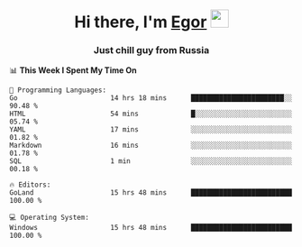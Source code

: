 
<h1 align="center">Hi there, I'm <a href="https://daniilshat.ru/" target="_blank">Egor</a> 
<img src="https://github.com/blackcater/blackcater/raw/main/images/Hi.gif" height="32"/></h1>
<h3 align="center">Just chill guy from Russia</h3>

<!--START_SECTION:waka-->
📊 **This Week I Spent My Time On** 

```text
💬 Programming Languages: 
Go                       14 hrs 18 mins      ███████████████████████░░   90.48 % 
HTML                     54 mins             █░░░░░░░░░░░░░░░░░░░░░░░░   05.74 % 
YAML                     17 mins             ░░░░░░░░░░░░░░░░░░░░░░░░░   01.82 % 
Markdown                 16 mins             ░░░░░░░░░░░░░░░░░░░░░░░░░   01.78 % 
SQL                      1 min               ░░░░░░░░░░░░░░░░░░░░░░░░░   00.18 % 

🔥 Editors: 
GoLand                   15 hrs 48 mins      █████████████████████████   100.00 % 

💻 Operating System: 
Windows                  15 hrs 48 mins      █████████████████████████   100.00 % 
```


<!--END_SECTION:waka-->
